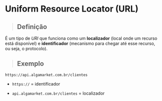 # Uniform Resource Locator (URL)

> ## **Definição**

É um tipo de *URI* que funciona como um **localizador** (local onde um recurso está disponível) e **identificador** (mecanismo para chegar até esse recurso, ou seja, o protocolo).

> ## **Exemplo**

`https://api.algamarket.com.br/clientes`

* `https://` = identificador

* `api.algamarket.com.br/clientes` = localizador